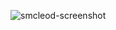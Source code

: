 ![smcleod-screenshot](https://cloud.githubusercontent.com/assets/862951/6202862/fd8aa5b8-b555-11e4-8a45-2ea381b29142.png)
